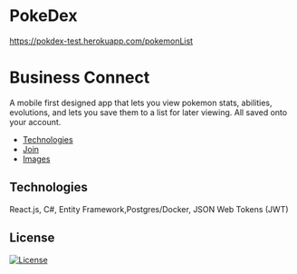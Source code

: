 # PokeDex

https://pokdex-test.herokuapp.com/pokemonList

# Business Connect

A mobile first designed app that lets you view pokemon stats, abilities, evolutions, and lets you save them to a list for later viewing. All saved onto your account. 

- [Technologies](#technologies)
- [Join](#join)
- [Images](#images)


## Technologies

React.js, C#, Entity Framework,Postgres/Docker, JSON Web Tokens (JWT)


## License
[![License](https://img.shields.io/badge/License-Boost_1.0-lightblue.svg)](https://www.boost.org/LICENSE_1_0.txt)
